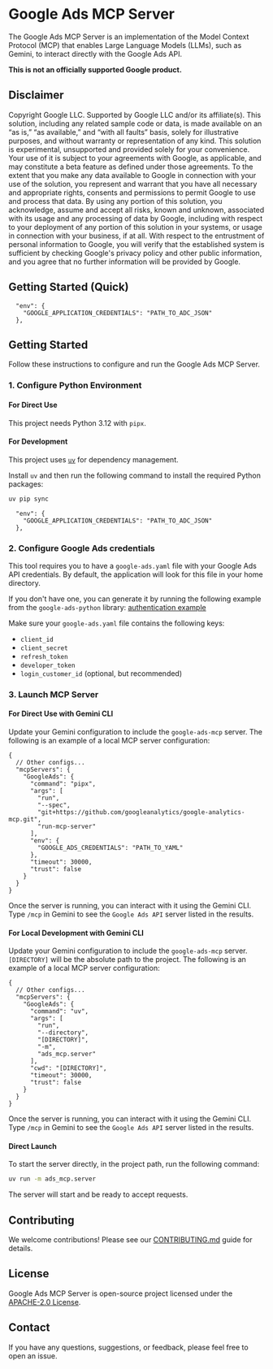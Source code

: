 # Google Ads MCP Server

The Google Ads MCP Server is an implementation of the Model Context Protocol (MCP) that enables Large Language Models (LLMs), such as Gemini, to interact directly with the Google Ads API.

**This is not an officially supported Google product.**

## Disclaimer

Copyright Google LLC. Supported by Google LLC and/or its affiliate(s). This solution, including any related sample code or data, is made available on an “as is,” “as available,” and “with all faults” basis, solely for illustrative purposes, and without warranty or representation of any kind. This solution is experimental, unsupported and provided solely for your convenience. Your use of it is subject to your agreements with Google, as applicable, and may constitute a beta feature as defined under those agreements. To the extent that you make any data available to Google in connection with your use of the solution, you represent and warrant that you have all necessary and appropriate rights, consents and permissions to permit Google to use and process that data. By using any portion of this solution, you acknowledge, assume and accept all risks, known and unknown, associated with its usage and any processing of data by Google, including with respect to your deployment of any portion of this solution in your systems, or usage in connection with your business, if at all. With respect to the entrustment of personal information to Google, you will verify that the established system is sufficient by checking Google's privacy policy and other public information, and you agree that no further information will be provided by Google.

## Getting Started (Quick)

      "env": {
        "GOOGLE_APPLICATION_CREDENTIALS": "PATH_TO_ADC_JSON"
      },

## Getting Started

Follow these instructions to configure and run the Google Ads MCP Server.

### 1. Configure Python Environment

#### For Direct Use
This project needs Python 3.12 with `pipx`.

#### For Development
This project uses [`uv`](https://github.com/astral-sh/uv) for dependency management.

Install `uv` and then run the following command to install the required Python packages:

```bash
uv pip sync
```

      "env": {
        "GOOGLE_APPLICATION_CREDENTIALS": "PATH_TO_ADC_JSON"
      },

### 2. Configure Google Ads credentials

This tool requires you to have a `google-ads.yaml` file with your Google Ads API credentials. By default, the application will look for this file in your home directory.

If you don't have one, you can generate it by running the following example from the `google-ads-python` library:
[authentication example](https://github.com/googleads/google-ads-python/blob/main/examples/authentication/generate_user_credentials.py)

Make sure your `google-ads.yaml` file contains the following keys:
- `client_id`
- `client_secret`
- `refresh_token`
- `developer_token`
- `login_customer_id` (optional, but recommended)

### 3. Launch MCP Server

#### For Direct Use with Gemini CLI

Update your Gemini configuration to include the `google-ads-mcp` server. The following is an example of a local MCP server configuration:

```json5
{
  // Other configs...
  "mcpServers": {
    "GoogleAds": {
      "command": "pipx",
      "args": [
        "run",
        "--spec",
        "git+https://github.com/googleanalytics/google-analytics-mcp.git",
        "run-mcp-server"
      ],
      "env": {
        "GOOGLE_ADS_CREDENTIALS": "PATH_TO_YAML"
      },
      "timeout": 30000,
      "trust": false
    }
  }
}
```

Once the server is running, you can interact with it using the Gemini CLI. Type `/mcp` in Gemini to see the `Google Ads API` server listed in the results.

#### For Local Development with Gemini CLI
Update your Gemini configuration to include the `google-ads-mcp` server. `[DIRECTORY]` will be the absolute path to the project. The following is an example of a local MCP server configuration:

```json5
{
  // Other configs...
  "mcpServers": {
    "GoogleAds": {
      "command": "uv",
      "args": [
        "run",
        "--directory",
        "[DIRECTORY]",
        "-m",
        "ads_mcp.server"
      ],
      "cwd": "[DIRECTORY]",
      "timeout": 30000,
      "trust": false
    }
  }
}
```

Once the server is running, you can interact with it using the Gemini CLI. Type `/mcp` in Gemini to see the `Google Ads API` server listed in the results.

#### Direct Launch

To start the server directly, in the project path, run the following command:

```bash
uv run -m ads_mcp.server
```

The server will start and be ready to accept requests.



## Contributing

We welcome contributions! Please see our [CONTRIBUTING.md](CONTRIBUTING.md) guide for details.

## License

Google Ads MCP Server is open-source project licensed under the [APACHE-2.0 License](LICENSE).

## Contact

If you have any questions, suggestions, or feedback, please feel free to open an issue.
